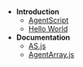 - **Introduction**
  - [AgentScript](AgentScript.md)
  - [Hello World](HelloWorld.md)
- **Documentation**
  - [AS.js](AS.md)
  - [AgentArray.js](AgentArray.md)

